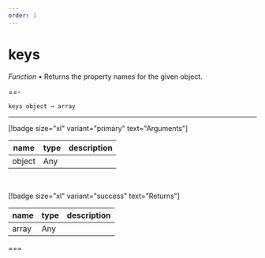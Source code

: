 ```yaml
---
order: 1
---
```

# keys

_Function_ &bull; Returns the property names for the given object.


==- <pre><code>keys object &rarr; array</code></pre>
<hr>

[!badge size="xl" variant="primary" text="Arguments"]

| name | type | description |
|------|------|-------------|
|object|Any||

<br>

[!badge size="xl" variant="success" text="Returns"]

| name | type | description |
|------|------|-------------|
|array|Any||



===



